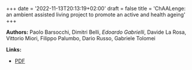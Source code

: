 +++
date = '2022-11-13T20:13:19+02:00'
draft = false
title = 'ChAALenge: an ambient assisted living project to promote an active and health ageing'
+++

**Authors:** Paolo Barsocchi, Dimitri Belli, *Edoardo Gabrielli*, Davide La Rosa, Vittorio Miori, Filippo Palumbo, Dario Russo, Gabriele Tolomei

**Links:**
- [PDF](https://iris.cnr.it/bitstream/20.500.14243/460074/1/prod_481715-doc_198122.pdf)